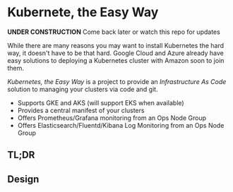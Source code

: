 # Kubernete, the Easy Way

**UNDER CONSTRUCTION** Come back later or watch this repo for updates

While there are many reasons you may want to install Kubernetes the hard way, it doesn't have to be that hard. Google Cloud and Azure already have easy solutions to deploying a Kubernetes cluster with Amazon soon to join them.

*Kubernetes, the Easy Way* is a project to provide an *Infrastructure As Code* solution to managing your clusters via code and git.

* Supports GKE and AKS (will support EKS when available)
* Provides a central manifest of your clusters
* Offers Prometheus/Grafana monitoring from an Ops Node Group
* Offers Elasticsearch/Fluentd/Kibana Log Monitoring from an Ops Node Group

## TL;DR

## Design

